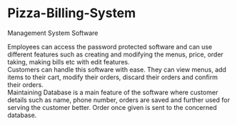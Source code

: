 # Pizza-Billing-System
Management System Software

Employees can access the password protected software and can use different features such as creating and modifying the menus, price, order taking, making bills etc with edit features.   
Customers can handle this software with ease. They can view menus, add items to their cart, modify their orders, discard their orders and confirm their orders.  
Maintaining Database is a main feature of the software where customer details such as name, phone number, orders are saved and further used for serving the customer better. Order once given is sent to the concerned database.  
